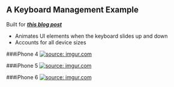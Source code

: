 ## A Keyboard Management Example
Built for ***[this blog post](https://medium.com/@JustineBethKay/12-weeks-as-an-ios-developer-apprentice-91194f0b012c#.dwo9rpyhe)***

* Animates UI elements when the keyboard slides up and down 
* Accounts for all device sizes 

###iPhone 4 
<a href="http://imgur.com/4zNcywq"><img src="http://i.imgur.com/4zNcywq.gif" title="source: imgur.com" /></a> 

###iPhone 5 
<a href="http://imgur.com/6h2Ketw"><img src="http://i.imgur.com/6h2Ketw.gif" title="source: imgur.com" /></a> 

###iPhone 6 
<a href="http://imgur.com/NGeG9Lh"><img src="http://i.imgur.com/NGeG9Lh.gif" title="source: imgur.com" /></a> 

